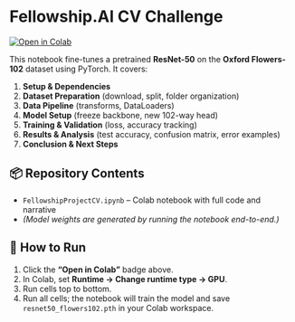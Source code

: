 # Fellowship.AI CV Challenge

[![Open in Colab](https://colab.research.google.com/assets/colab-badge.svg)](https://colab.research.google.com/github/pranami4501/fellowship-ai-cv-challenge/blob/main/FellowshipProjectCV.ipynb)

This notebook fine-tunes a pretrained **ResNet-50** on the **Oxford Flowers-102** dataset using PyTorch. It covers:

1. **Setup & Dependencies**  
2. **Dataset Preparation** (download, split, folder organization)  
3. **Data Pipeline** (transforms, DataLoaders)  
4. **Model Setup** (freeze backbone, new 102-way head)  
5. **Training & Validation** (loss, accuracy tracking)  
6. **Results & Analysis** (test accuracy, confusion matrix, error examples)  
7. **Conclusion & Next Steps**

## 📦 Repository Contents

- `FellowshipProjectCV.ipynb` – Colab notebook with full code and narrative
- *(Model weights are generated by running the notebook end-to-end.)*  

## 🚀 How to Run

1. Click the **“Open in Colab”** badge above.  
2. In Colab, set **Runtime → Change runtime type → GPU**.  
3. Run cells top to bottom.  
4.  Run all cells; the notebook will train the model and save `resnet50_flowers102.pth` in your Colab workspace.
